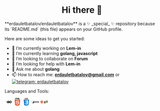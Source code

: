 <h1 align="center">Hi there 👋</h1>
**erdauletbatalov/erdauletbatalov** is a ✨ _special_ ✨ repository because its `README.md` (this file) appears on your GitHub profile.

Here are some ideas to get you started:

- 🔭 I’m currently working on **Lem-in**
- 🌱 I’m currently learning **golang, javascript**
- 👯 I’m looking to collaborate on **Forum**
- 🤔 I’m looking for help with **Lem-in**
- 💬 Ask me about **golang**
- 📫 How to reach me: **erdauletbatalov@gmail.com** or [![telegram: erdauletbatalov](https://img.shields.io/badge/-telegram-blue?style=flat-square&logo=telegram&logoColor=black&link=https://t.me/frozen6heart)](https://t.me/erdauletbatalov)

Languages and Tools:

<code><img height="25" src="https://raw.githubusercontent.com/github/explore/80688e429a7d4ef2fca1e82350fe8e3517d3494d/topics/go/go.png"></code>
<code><img height="25" src="https://raw.githubusercontent.com/github/explore/80688e429a7d4ef2fca1e82350fe8e3517d3494d/topics/html/html.png"></code>
<code><img height="25" src="https://raw.githubusercontent.com/github/explore/80688e429a7d4ef2fca1e82350fe8e3517d3494d/topics/css/css.png"></code>
<code><img height="25" src="https://raw.githubusercontent.com/github/explore/80688e429a7d4ef2fca1e82350fe8e3517d3494d/topics/bash/bash.png"></code>
<code><img height="25" src="https://raw.githubusercontent.com/github/explore/80688e429a7d4ef2fca1e82350fe8e3517d3494d/topics/git/git.png"></code>

